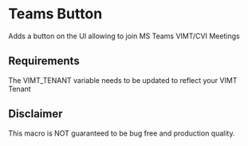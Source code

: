 # Teams Button

Adds a button on the UI allowing to join MS Teams VIMT/CVI Meetings

## Requirements

The VIMT_TENANT variable needs to be updated to reflect your VIMT Tenant

## Disclaimer

This macro is NOT guaranteed to be bug free and production quality.
